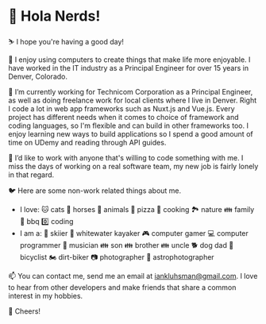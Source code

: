 # 👋 Hola Nerds!

⛷️ I hope you're having a good day!

👀 I enjoy using computers to create things that make life more enjoyable. I have worked in the IT industry as a Principal Engineer for over 15 years in Denver, Colorado.

🌱 I’m currently working for Technicom Corporation as a Principal Engineer, as well as doing freelance work for local clients where I live in Denver. Right I code a lot in web app frameworks such as Nuxt.js and Vue.js. Every project has different needs when it comes to choice of framework and coding languages, so I'm flexible and can build in other frameworks too. I enjoy learning new ways to build applications so I spend a good amount of time on UDemy and reading through API guides.

💞️ I’d like to work with anyone that's willing to code something with me. I miss the days of working on a real software team, my new job is fairly lonely in that regard.

🐦 Here are some non-work related things about me.
- I love: 🐱 cats 🐎 horses 🐼 animals 🍕 pizza 🥄 cooking 🏞️ nature 👪 family 🍔 bbq 0️⃣ coding
- I am a: 🎿 skiier 🚣 whitewater kayaker 🎮 computer gamer 💻 computer programmer 🎵 musician 👪 son 👪 brother 👪 uncle 🐕 dog dad 🚴 bicyclist 🏍️ dirt-biker 📷 photographer 🔭 astrophotographer

📫 You can contact me, send me an email at iankluhsman@gmail.com. I love to hear from other developers and make friends that share a common interest in my hobbies.

🍻 Cheers!
